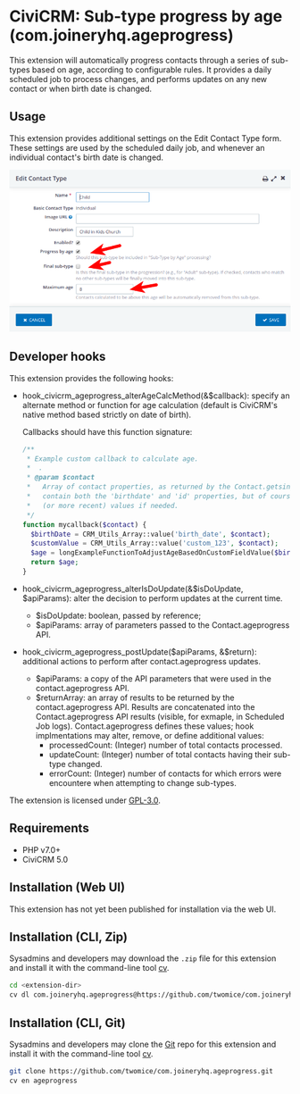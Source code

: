 # CiviCRM: Sub-type progress by age (com.joineryhq.ageprogress)

This extension will automatically progress contacts through a series of sub-types
based on age, according to configurable rules. It provides a daily scheduled job
to process changes, and performs updates on any new contact or when birth date
is changed.

## Usage

This extension provides additional settings on the Edit Contact Type form. These 
settings are used by the scheduled daily job, and whenever an individual contact's
birth date is changed.

![Screenshot](/images/screenshot.png)

## Developer hooks
This extension provides the following hooks:
* hook_civicrm_ageprogress_alterAgeCalcMethod(&$callback): specify an alternate method
  or function for age calculation (default is CiviCRM's native method based
  strictly on date of birth).

  Callbacks should have this function signature:
  ```php
  /**
   * Example custom callback to calculate age.
   *  .
   * @param $contact
   *   Array of contact properties, as returned by the Contact.getsingle API (v3). This should
   *   contain both the 'birthdate' and 'id' properties, but of course you can retrieve more
   *   (or more recent) values if needed.
   */
  function mycallback($contact) {
    $birthDate = CRM_Utils_Array::value('birth_date', $contact);
    $customValue = CRM_Utils_Array::value('custom_123', $contact);
    $age = longExampleFunctionToAdjustAgeBasedOnCustomFieldValue($birthDate, $custom123);
    return $age;
  }
  ```
* hook_civicrm_ageprogress_alterIsDoUpdate(&$isDoUpdate, $apiParams): alter the decision to
  perform updates at the current time.
  * $isDoUpdate: boolean, passed by reference;
  * $apiParams: array of parameters passed to the Contact.ageprogress API.
* hook_civicrm_ageprogress_postUpdate($apiParams, &$return): additional actions
  to perform after contact.ageprogress updates.
  * $apiParams: a copy of the API parameters that were used in the contact.ageprogress
    API.
  * $returnArray: an array of results to be returned by the contact.ageprogress API.
    Results are concatenated into the Contact.ageprogress API results (visible, for
    exmaple, in Scheduled Job logs). Contact.ageprogress defines these values;
    hook implmentations may alter, remove, or define additional values:
    * processedCount: (Integer) number of total contacts processed.
    * updateCount: (Integer) number of total contacts having their sub-type changed.
    * errorCount: (Integer) number of contacts for which errors were encountere
      when attempting to change sub-types.

The extension is licensed under [GPL-3.0](LICENSE.txt).

## Requirements

* PHP v7.0+
* CiviCRM 5.0

## Installation (Web UI)

This extension has not yet been published for installation via the web UI.

## Installation (CLI, Zip)

Sysadmins and developers may download the `.zip` file for this extension and
install it with the command-line tool [cv](https://github.com/civicrm/cv).

```bash
cd <extension-dir>
cv dl com.joineryhq.ageprogress@https://github.com/twomice/com.joineryhq.ageprogress/archive/master.zip
```

## Installation (CLI, Git)

Sysadmins and developers may clone the [Git](https://en.wikipedia.org/wiki/Git) repo for this extension and
install it with the command-line tool [cv](https://github.com/civicrm/cv).

```bash
git clone https://github.com/twomice/com.joineryhq.ageprogress.git
cv en ageprogress
```
